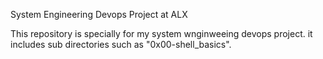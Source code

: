 System Engineering Devops Project at ALX

This repository is specially for my system wnginweeing devops project. it includes sub directories such as "0x00-shell_basics".
